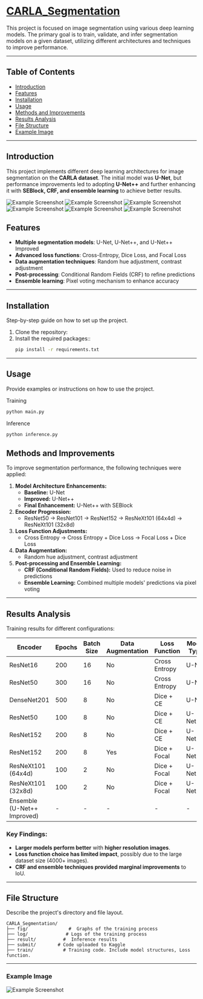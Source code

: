# ****[CARLA\_Segmentation](https://github.com/Kane-ouvic/CARLA_Segmentation)****

This project is focused on image segmentation using various deep learning models. The primary goal is to train, validate, and infer segmentation models on a given dataset, utilizing different architectures and techniques to improve performance.

---

## **Table of Contents**

* [Introduction]()
* [Features]()
* [Installation]()
* [Usage]()
* [Methods and Improvements]()
* [Results Analysis]()
* [File Structure]()
* [Example Image]()

---

## **Introduction**

This project implements different deep learning architectures for image segmentation on the **CARLA dataset**. The initial model was **U-Net**, but performance improvements led to adopting **U-Net++** and further enhancing it with **SEBlock, CRF, and ensemble learning** to achieve better results.

![Example Screenshot](https://github.com/Kane-ouvic/CARLA_Segmentation/blob/main/result/imgs/1.png)
![Example Screenshot](https://github.com/Kane-ouvic/CARLA_Segmentation/blob/main/result/masks/1.png)
![Example Screenshot](https://github.com/Kane-ouvic/CARLA_Segmentation/blob/main/result/imgs/51.png)
![Example Screenshot](https://github.com/Kane-ouvic/CARLA_Segmentation/blob/main/result/masks/51.png)
![Example Screenshot](https://github.com/Kane-ouvic/CARLA_Segmentation/blob/main/result/imgs/101.png)
![Example Screenshot](https://github.com/Kane-ouvic/CARLA_Segmentation/blob/main/result/masks/101.png)

## **Features**

* **Multiple segmentation models**: U-Net, U-Net++, and U-Net++ Improved
* **Advanced loss functions**: Cross-Entropy, Dice Loss, and Focal Loss
* **Data augmentation techniques**: Random hue adjustment, contrast adjustment
* **Post-processing**: Conditional Random Fields (CRF) to refine predictions
* **Ensemble learning**: Pixel voting mechanism to enhance accuracy

---

## **Installation**

Step-by-step guide on how to set up the project.

1. Clone the repository:
2. Install the required packages::
   ```bash
   pip install -r requirements.txt
   ```

---

## **Usage**

Provide examples or instructions on how to use the project.

Training

```bash
python main.py
```

Inference

```bash
python inference.py
```


## Methods and Improvements

To improve segmentation performance, the following techniques were applied:

1. **Model Architecture Enhancements:**
   * **Baseline:** U-Net
   * **Improved:** U-Net++
   * **Final Enhancement:** U-Net++ with SEBlock
2. **Encoder Progression:**
   * ResNet50 → ResNet101 → ResNet152 → ResNeXt101 (64x4d) → ResNeXt101 (32x8d)
3. **Loss Function Adjustments:**
   * Cross Entropy → Cross Entropy + Dice Loss → Focal Loss + Dice Loss
4. **Data Augmentation:**
   * Random hue adjustment, contrast adjustment
5. **Post-processing and Ensemble Learning:**
   * **CRF (Conditional Random Fields):** Used to reduce noise in predictions
   * **Ensemble Learning:** Combined multiple models' predictions via pixel voting

---

## Results Analysis

Training results for different configurations:

| Encoder                     | Epochs | Batch Size | Data Augmentation | Loss Function | Model Type | Resize | Test IoU |
| ----------------------------- | -------- | ------------ | ------------------- | --------------- | ------------ | -------- | ---------- |
| ResNet16                    | 200    | 16         | No                | Cross Entropy | U-Net      | 256    | 0.67434  |
| ResNet50                    | 300    | 16         | No                | Cross Entropy | U-Net      | 256    | 0.70367  |
| DenseNet201                 | 500    | 8          | No                | Dice + CE     | U-Net      | 256    | 0.67867  |
| ResNet50                    | 100    | 8          | No                | Dice + CE     | U-Net++    | 512    | 0.84004  |
| ResNet152                   | 200    | 8          | No                | Dice + CE     | U-Net++    | 512    | 0.85838  |
| ResNet152                   | 200    | 8          | Yes               | Dice + Focal  | U-Net++    | 512    | 0.85791  |
| ResNeXt101 (64x4d)          | 100    | 2          | No                | Dice + Focal  | U-Net++I   | 768    | 0.89737  |
| ResNeXt101 (32x8d)          | 100    | 2          | No                | Dice + Focal  | U-Net++I   | 768    | 0.89604  |
| Ensemble (U-Net++ Improved) | -      | -          | -                 | -             | -          | -      | 0.90666  |

### Key Findings:

* **Larger models perform better** with **higher resolution images**.
* **Loss function choice has limited impact**, possibly due to the large dataset size (4000+ images).
* **CRF and ensemble techniques provided marginal improvements** to IoU.

---

## **File Structure**

Describe the project's directory and file layout.

```plaintext
CARLA_Segmentation/
├── fig/               #  Graphs of the training process
├── log/              # Logs of the training process
├── result/          #  Inference results
├── submit/        # Code uploaded to Kaggle
├── train/           # Training code. Include model structures, Loss function.
```

---

### Example Image

![Example Screenshot](https://github.com/Kane-ouvic/CARLA_Segmentation/blob/main/result/imgs/1.png)

